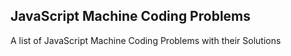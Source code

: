 ## JavaScript Machine Coding Problems

A list of JavaScript Machine Coding Problems with their Solutions
